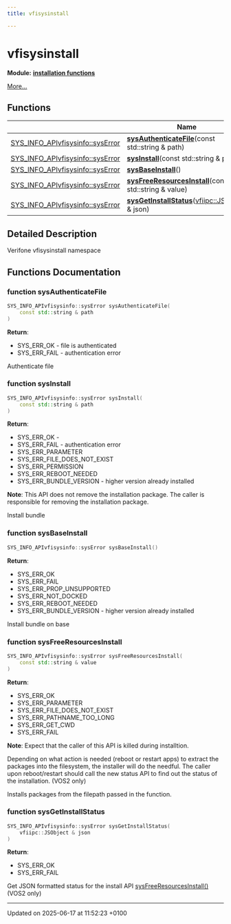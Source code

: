 ```yaml
---
title: vfisysinstall

---
```


# vfisysinstall

**Module:** **[installation functions](group__vfisysinstall.md)**

 [More...](#detailed-description)

## Functions

|                | Name           |
| -------------- | -------------- |
| [SYS_INFO_API](dllspec_8h.md#define-sys-info-api)[vfisysinfo::sysError](namespacevfisysinfo.md#enum-syserror) | **[sysAuthenticateFile](namespacevfisysinstall.md#function-sysauthenticatefile)**(const std::string & path) |
| [SYS_INFO_API](dllspec_8h.md#define-sys-info-api)[vfisysinfo::sysError](namespacevfisysinfo.md#enum-syserror) | **[sysInstall](namespacevfisysinstall.md#function-sysinstall)**(const std::string & path) |
| [SYS_INFO_API](dllspec_8h.md#define-sys-info-api)[vfisysinfo::sysError](namespacevfisysinfo.md#enum-syserror) | **[sysBaseInstall](namespacevfisysinstall.md#function-sysbaseinstall)**() |
| [SYS_INFO_API](dllspec_8h.md#define-sys-info-api)[vfisysinfo::sysError](namespacevfisysinfo.md#enum-syserror) | **[sysFreeResourcesInstall](namespacevfisysinstall.md#function-sysfreeresourcesinstall)**(const std::string & value) |
| [SYS_INFO_API](dllspec_8h.md#define-sys-info-api)[vfisysinfo::sysError](namespacevfisysinfo.md#enum-syserror) | **[sysGetInstallStatus](namespacevfisysinstall.md#function-sysgetinstallstatus)**([vfiipc::JSObject](classvfiipc_1_1_j_s_object.md) & json) |

## Detailed Description


Verifone vfisysinstall namespace 


## Functions Documentation

### function sysAuthenticateFile

```cpp
SYS_INFO_APIvfisysinfo::sysError sysAuthenticateFile(
    const std::string & path
)
```


**Return**: 

  * SYS_ERR_OK - file is authenticated 
  * SYS_ERR_FAIL - authentication error 


Authenticate file 


### function sysInstall

```cpp
SYS_INFO_APIvfisysinfo::sysError sysInstall(
    const std::string & path
)
```


**Return**: 

  * SYS_ERR_OK - 
  * SYS_ERR_FAIL - authentication error 
  * SYS_ERR_PARAMETER 
  * SYS_ERR_FILE_DOES_NOT_EXIST 
  * SYS_ERR_PERMISSION 
  * SYS_ERR_REBOOT_NEEDED 
  * SYS_ERR_BUNDLE_VERSION - higher version already installed 


**Note**: This API does not remove the installation package. The caller is responsible for removing the installation package. 

Install bundle 


### function sysBaseInstall

```cpp
SYS_INFO_APIvfisysinfo::sysError sysBaseInstall()
```


**Return**: 

  * SYS_ERR_OK 
  * SYS_ERR_FAIL 
  * SYS_ERR_PROP_UNSUPPORTED 
  * SYS_ERR_NOT_DOCKED 
  * SYS_ERR_REBOOT_NEEDED 
  * SYS_ERR_BUNDLE_VERSION - higher version already installed 


Install bundle on base 


### function sysFreeResourcesInstall

```cpp
SYS_INFO_APIvfisysinfo::sysError sysFreeResourcesInstall(
    const std::string & value
)
```


**Return**: 

  * SYS_ERR_OK 
  * SYS_ERR_PARAMETER 
  * SYS_ERR_FILE_DOES_NOT_EXIST 
  * SYS_ERR_PATHNAME_TOO_LONG 
  * SYS_ERR_GET_CWD 
  * SYS_ERR_FAIL 


**Note**: Expect that the caller of this API is killed during installtion. 

 Depending on what action is needed (reboot or restart apps) to extract the packages into the filesystem, the installer will do the needful. The caller upon reboot/restart should call the new status API to find out the status of the installation. (VOS2 only) 

Installs packages from the filepath passed in the function. 


### function sysGetInstallStatus

```cpp
SYS_INFO_APIvfisysinfo::sysError sysGetInstallStatus(
    vfiipc::JSObject & json
)
```


**Return**: 

  * SYS_ERR_OK 
  * SYS_ERR_FAIL 


Get JSON formatted status for the install API [sysFreeResourcesInstall()](namespacevfisysinstall.md#function-sysfreeresourcesinstall) (VOS2 only) 






-------------------------------

Updated on 2025-06-17 at 11:52:23 +0100
